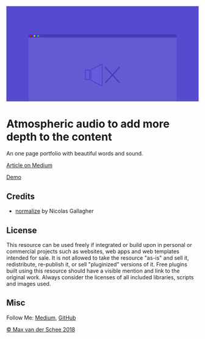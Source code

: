 ![](preview.png)
# Atmospheric audio to add more depth to the content

An one page portfolio with beautiful words and sound.


[Article on Medium](https://medium.com/@maxvanderschee/the-muted-web-and-how-to-fix-it-5bdb65362e36)

[Demo](http://dev-attic.com/01.audio/atmosphere.html)

## Credits

- [normalize](github.com/necolas/normalize.css) by Nicolas Gallagher

## License
This resource can be used freely if integrated or build upon in personal or commercial projects such as websites, web apps and web templates intended for sale. It is not allowed to take the resource "as-is" and sell it, redistribute, re-publish it, or sell "pluginized" versions of it. Free plugins built using this resource should have a visible mention and link to the original work. Always consider the licenses of all included libraries, scripts and images used.

## Misc

Follow Me: [Medium](https://medium.com/@maxvanderschee), [GitHub](https://github.com/mvdschee)

[© Max van der Schee 2018](https://maxvanderschee.nl)